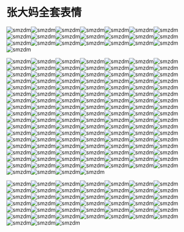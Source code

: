 # 张大妈全套表情
![smzdm](https://gitee.com/iamsjy/smzdm-pic/raw/master/0.gif)![smzdm](https://gitee.com/iamsjy/smzdm-pic/raw/master/1.gif)![smzdm](https://gitee.com/iamsjy/smzdm-pic/raw/master/2.gif)![smzdm](https://gitee.com/iamsjy/smzdm-pic/raw/master/3.gif)![smzdm](https://gitee.com/iamsjy/smzdm-pic/raw/master/4.gif)![smzdm](https://gitee.com/iamsjy/smzdm-pic/raw/master/5.gif)![smzdm](https://gitee.com/iamsjy/smzdm-pic/raw/master/6.gif)![smzdm](https://gitee.com/iamsjy/smzdm-pic/raw/master/7.gif)![smzdm](https://gitee.com/iamsjy/smzdm-pic/raw/master/8.gif)![smzdm](https://gitee.com/iamsjy/smzdm-pic/raw/master/9.gif)![smzdm](https://gitee.com/iamsjy/smzdm-pic/raw/master/10.gif)![smzdm](https://gitee.com/iamsjy/smzdm-pic/raw/master/11.gif)![smzdm](https://gitee.com/iamsjy/smzdm-pic/raw/master/12.gif)![smzdm](https://gitee.com/iamsjy/smzdm-pic/raw/master/13.gif)![smzdm](https://gitee.com/iamsjy/smzdm-pic/raw/master/14.gif)![smzdm](https://gitee.com/iamsjy/smzdm-pic/raw/master/15.gif)![smzdm](https://gitee.com/iamsjy/smzdm-pic/raw/master/16.gif)![smzdm](https://gitee.com/iamsjy/smzdm-pic/raw/master/17.gif)![smzdm](https://gitee.com/iamsjy/smzdm-pic/raw/master/18.gif)![smzdm](https://gitee.com/iamsjy/smzdm-pic/raw/master/19.gif)![smzdm](https://gitee.com/iamsjy/smzdm-pic/raw/master/20.gif)![smzdm](https://gitee.com/iamsjy/smzdm-pic/raw/master/21.gif)

![smzdm](https://gitee.com/iamsjy/smzdm-pic/raw/master/22.png)![smzdm](https://gitee.com/iamsjy/smzdm-pic/raw/master/23.png)![smzdm](https://gitee.com/iamsjy/smzdm-pic/raw/master/24.png)![smzdm](https://gitee.com/iamsjy/smzdm-pic/raw/master/25.png)![smzdm](https://gitee.com/iamsjy/smzdm-pic/raw/master/26.png)![smzdm](https://gitee.com/iamsjy/smzdm-pic/raw/master/27.png)![smzdm](https://gitee.com/iamsjy/smzdm-pic/raw/master/28.png)![smzdm](https://gitee.com/iamsjy/smzdm-pic/raw/master/29.png)![smzdm](https://gitee.com/iamsjy/smzdm-pic/raw/master/30.png)![smzdm](https://gitee.com/iamsjy/smzdm-pic/raw/master/31.png)![smzdm](https://gitee.com/iamsjy/smzdm-pic/raw/master/32.png)![smzdm](https://gitee.com/iamsjy/smzdm-pic/raw/master/33.png)![smzdm](https://gitee.com/iamsjy/smzdm-pic/raw/master/34.png)![smzdm](https://gitee.com/iamsjy/smzdm-pic/raw/master/35.png)![smzdm](https://gitee.com/iamsjy/smzdm-pic/raw/master/36.png)![smzdm](https://gitee.com/iamsjy/smzdm-pic/raw/master/37.png)![smzdm](https://gitee.com/iamsjy/smzdm-pic/raw/master/38.png)![smzdm](https://gitee.com/iamsjy/smzdm-pic/raw/master/39.png)![smzdm](https://gitee.com/iamsjy/smzdm-pic/raw/master/40.png)![smzdm](https://gitee.com/iamsjy/smzdm-pic/raw/master/41.png)![smzdm](https://gitee.com/iamsjy/smzdm-pic/raw/master/42.png)![smzdm](https://gitee.com/iamsjy/smzdm-pic/raw/master/43.png)![smzdm](https://gitee.com/iamsjy/smzdm-pic/raw/master/44.png)![smzdm](https://gitee.com/iamsjy/smzdm-pic/raw/master/45.png)![smzdm](https://gitee.com/iamsjy/smzdm-pic/raw/master/46.png)![smzdm](https://gitee.com/iamsjy/smzdm-pic/raw/master/47.png)![smzdm](https://gitee.com/iamsjy/smzdm-pic/raw/master/48.png)![smzdm](https://gitee.com/iamsjy/smzdm-pic/raw/master/49.png)![smzdm](https://gitee.com/iamsjy/smzdm-pic/raw/master/50.png)![smzdm](https://gitee.com/iamsjy/smzdm-pic/raw/master/51.png)![smzdm](https://gitee.com/iamsjy/smzdm-pic/raw/master/52.png)![smzdm](https://gitee.com/iamsjy/smzdm-pic/raw/master/53.png)![smzdm](https://gitee.com/iamsjy/smzdm-pic/raw/master/54.png)![smzdm](https://gitee.com/iamsjy/smzdm-pic/raw/master/55.png)![smzdm](https://gitee.com/iamsjy/smzdm-pic/raw/master/56.png)![smzdm](https://gitee.com/iamsjy/smzdm-pic/raw/master/57.png)![smzdm](https://gitee.com/iamsjy/smzdm-pic/raw/master/58.png)![smzdm](https://gitee.com/iamsjy/smzdm-pic/raw/master/59.png)![smzdm](https://gitee.com/iamsjy/smzdm-pic/raw/master/60.png)![smzdm](https://gitee.com/iamsjy/smzdm-pic/raw/master/61.png)![smzdm](https://gitee.com/iamsjy/smzdm-pic/raw/master/62.png)![smzdm](https://gitee.com/iamsjy/smzdm-pic/raw/master/63.png)![smzdm](https://gitee.com/iamsjy/smzdm-pic/raw/master/64.png)![smzdm](https://gitee.com/iamsjy/smzdm-pic/raw/master/65.png)![smzdm](https://gitee.com/iamsjy/smzdm-pic/raw/master/66.png)![smzdm](https://gitee.com/iamsjy/smzdm-pic/raw/master/67.png)![smzdm](https://gitee.com/iamsjy/smzdm-pic/raw/master/68.png)![smzdm](https://gitee.com/iamsjy/smzdm-pic/raw/master/69.png)![smzdm](https://gitee.com/iamsjy/smzdm-pic/raw/master/70.png)![smzdm](https://gitee.com/iamsjy/smzdm-pic/raw/master/71.png)![smzdm](https://gitee.com/iamsjy/smzdm-pic/raw/master/72.png)![smzdm](https://gitee.com/iamsjy/smzdm-pic/raw/master/73.png)![smzdm](https://gitee.com/iamsjy/smzdm-pic/raw/master/74.png)![smzdm](https://gitee.com/iamsjy/smzdm-pic/raw/master/75.png)![smzdm](https://gitee.com/iamsjy/smzdm-pic/raw/master/76.png)![smzdm](https://gitee.com/iamsjy/smzdm-pic/raw/master/77.png)![smzdm](https://gitee.com/iamsjy/smzdm-pic/raw/master/78.png)![smzdm](https://gitee.com/iamsjy/smzdm-pic/raw/master/79.png)![smzdm](https://gitee.com/iamsjy/smzdm-pic/raw/master/80.png)![smzdm](https://gitee.com/iamsjy/smzdm-pic/raw/master/81.png)![smzdm](https://gitee.com/iamsjy/smzdm-pic/raw/master/82.png)![smzdm](https://gitee.com/iamsjy/smzdm-pic/raw/master/83.png)![smzdm](https://gitee.com/iamsjy/smzdm-pic/raw/master/84.png)![smzdm](https://gitee.com/iamsjy/smzdm-pic/raw/master/85.png)![smzdm](https://gitee.com/iamsjy/smzdm-pic/raw/master/86.png)![smzdm](https://gitee.com/iamsjy/smzdm-pic/raw/master/87.png)![smzdm](https://gitee.com/iamsjy/smzdm-pic/raw/master/88.png)![smzdm](https://gitee.com/iamsjy/smzdm-pic/raw/master/89.png)![smzdm](https://gitee.com/iamsjy/smzdm-pic/raw/master/90.png)![smzdm](https://gitee.com/iamsjy/smzdm-pic/raw/master/91.png)![smzdm](https://gitee.com/iamsjy/smzdm-pic/raw/master/92.png)![smzdm](https://gitee.com/iamsjy/smzdm-pic/raw/master/93.png)![smzdm](https://gitee.com/iamsjy/smzdm-pic/raw/master/95.png)![smzdm](https://gitee.com/iamsjy/smzdm-pic/raw/master/96.png)![smzdm](https://gitee.com/iamsjy/smzdm-pic/raw/master/97.png)![smzdm](https://gitee.com/iamsjy/smzdm-pic/raw/master/98.png)![smzdm](https://gitee.com/iamsjy/smzdm-pic/raw/master/99.png)![smzdm](https://gitee.com/iamsjy/smzdm-pic/raw/master/100.png)![smzdm](https://gitee.com/iamsjy/smzdm-pic/raw/master/101.png)![smzdm](https://gitee.com/iamsjy/smzdm-pic/raw/master/102.png)![smzdm](https://gitee.com/iamsjy/smzdm-pic/raw/master/103.png)![smzdm](https://gitee.com/iamsjy/smzdm-pic/raw/master/104.png)![smzdm](https://gitee.com/iamsjy/smzdm-pic/raw/master/105.png)![smzdm](https://gitee.com/iamsjy/smzdm-pic/raw/master/106.png)![smzdm](https://gitee.com/iamsjy/smzdm-pic/raw/master/107.png)![smzdm](https://gitee.com/iamsjy/smzdm-pic/raw/master/108.png)![smzdm](https://gitee.com/iamsjy/smzdm-pic/raw/master/109.png)![smzdm](https://gitee.com/iamsjy/smzdm-pic/raw/master/110.png)![smzdm](https://gitee.com/iamsjy/smzdm-pic/raw/master/111.png)![smzdm](https://gitee.com/iamsjy/smzdm-pic/raw/master/112.png)![smzdm](https://gitee.com/iamsjy/smzdm-pic/raw/master/113.png)![smzdm](https://gitee.com/iamsjy/smzdm-pic/raw/master/114.png)![smzdm](https://gitee.com/iamsjy/smzdm-pic/raw/master/115.png)![smzdm](https://gitee.com/iamsjy/smzdm-pic/raw/master/116.png)![smzdm](https://gitee.com/iamsjy/smzdm-pic/raw/master/117.png)![smzdm](https://gitee.com/iamsjy/smzdm-pic/raw/master/118.png)![smzdm](https://gitee.com/iamsjy/smzdm-pic/raw/master/119.png)![smzdm](https://gitee.com/iamsjy/smzdm-pic/raw/master/120.png)![smzdm](https://gitee.com/iamsjy/smzdm-pic/raw/master/121.png)![smzdm](https://gitee.com/iamsjy/smzdm-pic/raw/master/122.png)![smzdm](https://gitee.com/iamsjy/smzdm-pic/raw/master/123.png)![smzdm](https://gitee.com/iamsjy/smzdm-pic/raw/master/124.png)![smzdm](https://gitee.com/iamsjy/smzdm-pic/raw/master/125.png)![smzdm](https://gitee.com/iamsjy/smzdm-pic/raw/master/126.png)![smzdm](https://gitee.com/iamsjy/smzdm-pic/raw/master/127.png)![smzdm](https://gitee.com/iamsjy/smzdm-pic/raw/master/128.png)![smzdm](https://gitee.com/iamsjy/smzdm-pic/raw/master/129.png)![smzdm](https://gitee.com/iamsjy/smzdm-pic/raw/master/130.png)![smzdm](https://gitee.com/iamsjy/smzdm-pic/raw/master/131.png)![smzdm](https://gitee.com/iamsjy/smzdm-pic/raw/master/132.png)![smzdm](https://gitee.com/iamsjy/smzdm-pic/raw/master/133.png)![smzdm](https://gitee.com/iamsjy/smzdm-pic/raw/master/134.png)![smzdm](https://gitee.com/iamsjy/smzdm-pic/raw/master/135.png)![smzdm](https://gitee.com/iamsjy/smzdm-pic/raw/master/136.png)![smzdm](https://gitee.com/iamsjy/smzdm-pic/raw/master/137.png)![smzdm](https://gitee.com/iamsjy/smzdm-pic/raw/master/138.png)![smzdm](https://gitee.com/iamsjy/smzdm-pic/raw/master/139.png)![smzdm](https://gitee.com/iamsjy/smzdm-pic/raw/master/140.png)![smzdm](https://gitee.com/iamsjy/smzdm-pic/raw/master/141.png)![smzdm](https://gitee.com/iamsjy/smzdm-pic/raw/master/142.png)![smzdm](https://gitee.com/iamsjy/smzdm-pic/raw/master/143.png)![smzdm](https://gitee.com/iamsjy/smzdm-pic/raw/master/144.png)![smzdm](https://gitee.com/iamsjy/smzdm-pic/raw/master/145.png)

![smzdm](https://gitee.com/iamsjy/smzdm-pic/raw/master/146.gif)![smzdm](https://gitee.com/iamsjy/smzdm-pic/raw/master/147.gif)![smzdm](https://gitee.com/iamsjy/smzdm-pic/raw/master/148.gif)![smzdm](https://gitee.com/iamsjy/smzdm-pic/raw/master/149.gif)![smzdm](https://gitee.com/iamsjy/smzdm-pic/raw/master/150.gif)![smzdm](https://gitee.com/iamsjy/smzdm-pic/raw/master/151.gif)![smzdm](https://gitee.com/iamsjy/smzdm-pic/raw/master/152.gif)![smzdm](https://gitee.com/iamsjy/smzdm-pic/raw/master/153.gif)![smzdm](https://gitee.com/iamsjy/smzdm-pic/raw/master/154.gif)![smzdm](https://gitee.com/iamsjy/smzdm-pic/raw/master/155.gif)![smzdm](https://gitee.com/iamsjy/smzdm-pic/raw/master/156.gif)![smzdm](https://gitee.com/iamsjy/smzdm-pic/raw/master/157.gif)![smzdm](https://gitee.com/iamsjy/smzdm-pic/raw/master/158.gif)![smzdm](https://gitee.com/iamsjy/smzdm-pic/raw/master/159.gif)![smzdm](https://gitee.com/iamsjy/smzdm-pic/raw/master/160.gif)![smzdm](https://gitee.com/iamsjy/smzdm-pic/raw/master/161.gif)![smzdm](https://gitee.com/iamsjy/smzdm-pic/raw/master/162.gif)![smzdm](https://gitee.com/iamsjy/smzdm-pic/raw/master/163.gif)![smzdm](https://gitee.com/iamsjy/smzdm-pic/raw/master/164.gif)![smzdm](https://gitee.com/iamsjy/smzdm-pic/raw/master/165.gif)![smzdm](https://gitee.com/iamsjy/smzdm-pic/raw/master/166.gif)![smzdm](https://gitee.com/iamsjy/smzdm-pic/raw/master/167.gif)![smzdm](https://gitee.com/iamsjy/smzdm-pic/raw/master/168.gif)![smzdm](https://gitee.com/iamsjy/smzdm-pic/raw/master/169.gif)![smzdm](https://gitee.com/iamsjy/smzdm-pic/raw/master/170.gif)![smzdm](https://gitee.com/iamsjy/smzdm-pic/raw/master/171.gif)![smzdm](https://gitee.com/iamsjy/smzdm-pic/raw/master/172.gif)![smzdm](https://gitee.com/iamsjy/smzdm-pic/raw/master/173.gif)![smzdm](https://gitee.com/iamsjy/smzdm-pic/raw/master/174.gif)![smzdm](https://gitee.com/iamsjy/smzdm-pic/raw/master/175.gif)![smzdm](https://gitee.com/iamsjy/smzdm-pic/raw/master/176.gif)![smzdm](https://gitee.com/iamsjy/smzdm-pic/raw/master/177.gif)![smzdm](https://gitee.com/iamsjy/smzdm-pic/raw/master/178.gif)![smzdm](https://gitee.com/iamsjy/smzdm-pic/raw/master/179.gif)![smzdm](https://gitee.com/iamsjy/smzdm-pic/raw/master/180.gif)![smzdm](https://gitee.com/iamsjy/smzdm-pic/raw/master/181.gif)![smzdm](https://gitee.com/iamsjy/smzdm-pic/raw/master/182.gif)![smzdm](https://gitee.com/iamsjy/smzdm-pic/raw/master/183.gif)![smzdm](https://gitee.com/iamsjy/smzdm-pic/raw/master/184.gif)![smzdm](https://gitee.com/iamsjy/smzdm-pic/raw/master/185.gif)![smzdm](https://gitee.com/iamsjy/smzdm-pic/raw/master/186.gif)![smzdm](https://gitee.com/iamsjy/smzdm-pic/raw/master/187.gif)![smzdm](https://gitee.com/iamsjy/smzdm-pic/raw/master/188.gif)![smzdm](https://gitee.com/iamsjy/smzdm-pic/raw/master/188.gif)![smzdm](https://gitee.com/iamsjy/smzdm-pic/raw/master/189.gif)
